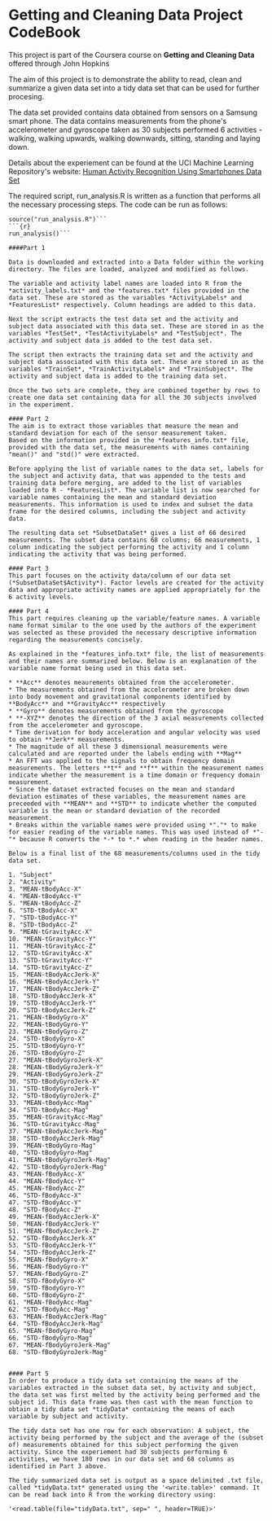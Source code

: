 Getting and Cleaning Data Project CodeBook
========================================================

This project is part of the Coursera course on **Getting and Cleaning Data** offered through John Hopkins

The aim of this project is to demonstrate the ability to read, clean and summarize a given data set into a tidy data set that can be used for further procesing.

The data set provided contains data obtained from sensors on a Samsung smart phone. The data contains measurements from the phone's accelerometer and gyroscope taken as 30 subjects performed 6 activities - walking, walking upwards, walking downwards, sitting, standing and laying down.

Details about the experiement can be found at the UCI Machine Learning Repository's website: [
Human Activity Recognition Using Smartphones Data Set](http://archive.ics.uci.edu/ml/datasets/Human+Activity+Recognition+Using+Smartphones)

The required script, run_analysis.R is written as a function that performs all the necessary processing steps. The code can be run as follows:

```{r}
source("run_analysis.R")```
```{r}
run_analysis()```

####Part 1 

Data is downloaded and extracted into a Data folder within the working directory. The files are loaded, analyzed and modified as follows.

The variable and activity label names are loaded into R from the *activity_labels.txt* and the *features.txt* files provided in the data set. These are stored as the variables *ActivityLabels* and *FeaturesList* respectively. Column headings are added to this data.

Next the script extracts the test data set and the activity and subject data associated with this data set. These are stored in as the variables *TestSet*, *TestActivityLabels* and *TestSubject*. The activity and subject data is added to the test data set.

The script then extracts the training data set and the activity and subject data associated with this data set. These are stored in as the variables *TrainSet*, *TrainActivityLabels* and *TrainSubject*. The activity and subject data is added to the training data set.

Once the two sets are complete, they are combined together by rows to create one data set containing data for all the 30 subjects involved in the experiment.

#### Part 2
The aim is to extract those variables that measure the mean and standard deviation for each of the sensor measurement taken.
Based on the information provided in the *features_info.txt* file, provided with the data set, the measurements with names containing "mean()" and "std()" were extracted.

Before applying the list of variable names to the data set, labels for the subject and activity data, that was appended to the tests and training data before merging, are added to the list of variables loaded into R - *FeaturesList*. The variable list is now searched for variable names containing the mean and standard deviation measurements. This information is used to index and subset the data frame for the desired columns, including the subject and activity data. 

The resulting data set *SubsetDataSet* gives a list of 66 desired measurements. The subset data contains 68 columns; 66 measurements, 1 column indicating the subject performing the activity and 1 column indicating the activity that was being performed.

#### Part 3
This part focuses on the activity data/column of our data set (*SubsetDataSet$Activity*). Factor levels are created for the activity data and appropriate activity names are applied appropriately for the 6 activity levels.

#### Part 4
This part requires cleaning up the variable/feature names. A variable name format similar to the one used by the authors of the experiment was selected as these provided the necessary descriptive information regarding the measurements concisely.

As explained in the *features_info.txt* file, the list of measurements and their names are summarized below. Below is an explanation of the variable name format being used in this data set.

* **Acc** denotes meaurements obtained from the accelerometer.
* The measurements obtained from the accelerometer are broken down into body movement and gravitational components identified by **BodyAcc** and **GravityAcc** respectively
* **Gyro** denotes measurements obtained from the gyroscope
* **-XYZ** denotes the direction of the 3 axial measurements collected from the accelerometer and gyroscope.
* Time derivation for body acceleration and angular velocity was used to obtain **Jerk** measurements.
* The magnitude of all these 3 dimensional measurements were calculated and are reported under the labels ending with **Mag**
* An FFT was applied to the signals to obtain frequency domain measurements. The letters **t** and **f** within the measurement names indicate whether the measurement is a time domain or frequency domain measurement.
* Since the dataset extracted focuses on the mean and standard deviation estimates of these variables, the measurement names are preceeded with **MEAN** and **STD** to indicate whether the computed variable is the mean or standard deviation of the recorded measurement.
* Breaks within the variable names were provided using *"."* to make for easier reading of the variable names. This was used instead of *"-"* because R converts the *-* to *.* when reading in the header names.

Below is a final list of the 68 measurements/columns used in the tidy data set.

1. "Subject"                
2. "Activity"              
3. "MEAN-tBodyAcc-X"        
4. "MEAN-tBodyAcc-Y"       
5. "MEAN-tBodyAcc-Z"        
6. "STD-tBodyAcc-X"        
7. "STD-tBodyAcc-Y"         
8. "STD-tBodyAcc-Z"        
9. "MEAN-tGravityAcc-X"     
10. "MEAN-tGravityAcc-Y"    
11. "MEAN-tGravityAcc-Z"     
12. "STD-tGravityAcc-X"     
13. "STD-tGravityAcc-Y"      
14. "STD-tGravityAcc-Z"     
15. "MEAN-tBodyAccJerk-X"    
16. "MEAN-tBodyAccJerk-Y"   
17. "MEAN-tBodyAccJerk-Z"    
18. "STD-tBodyAccJerk-X"    
19. "STD-tBodyAccJerk-Y"   
20. "STD-tBodyAccJerk-Z"    
21. "MEAN-tBodyGyro-X"       
22. "MEAN-tBodyGyro-Y"      
23. "MEAN-tBodyGyro-Z"       
24. "STD-tBodyGyro-X"       
25. "STD-tBodyGyro-Y"        
26. "STD-tBodyGyro-Z"       
27. "MEAN-tBodyGyroJerk-X"   
28. "MEAN-tBodyGyroJerk-Y"  
29. "MEAN-tBodyGyroJerk-Z"   
30. "STD-tBodyGyroJerk-X"   
31. "STD-tBodyGyroJerk-Y"    
32. "STD-tBodyGyroJerk-Z"   
33. "MEAN-tBodyAcc-Mag"      
34. "STD-tBodyAcc-Mag"      
35. "MEAN-tGravityAcc-Mag"   
36. "STD-tGravityAcc-Mag"   
37. "MEAN-tBodyAccJerk-Mag"  
38. "STD-tBodyAccJerk-Mag"  
39. "MEAN-tBodyGyro-Mag"     
40. "STD-tBodyGyro-Mag"     
41. "MEAN-tBodyGyroJerk-Mag" 
42. "STD-tBodyGyroJerk-Mag" 
43. "MEAN-fBodyAcc-X"        
44. "MEAN-fBodyAcc-Y"       
45. "MEAN-fBodyAcc-Z"        
46. "STD-fBodyAcc-X"        
47. "STD-fBodyAcc-Y"         
48. "STD-fBodyAcc-Z"        
49. "MEAN-fBodyAccJerk-X"    
50. "MEAN-fBodyAccJerk-Y"   
51. "MEAN-fBodyAccJerk-Z"    
52. "STD-fBodyAccJerk-X"    
53. "STD-fBodyAccJerk-Y"     
54. "STD-fBodyAccJerk-Z"    
55. "MEAN-fBodyGyro-X"       
56. "MEAN-fBodyGyro-Y"      
57. "MEAN-fBodyGyro-Z"       
58. "STD-fBodyGyro-X"       
59. "STD-fBodyGyro-Y"        
60. "STD-fBodyGyro-Z"       
61. "MEAN-fBodyAcc-Mag"      
62. "STD-fBodyAcc-Mag"      
63. "MEAN-fBodyAccJerk-Mag"  
64. "STD-fBodyAccJerk-Mag"  
65. "MEAN-fBodyGyro-Mag"     
66. "STD-fBodyGyro-Mag"     
67. "MEAN-fBodyGyroJerk-Mag" 
68. "STD-fBodyGyroJerk-Mag"


#### Part 5
In order to produce a tidy data set containing the means of the variables extracted in the subset data set, by activity and subject, the data set was first melted by the activity being performed and the subject id. This data frame was then cast with the mean function to obtain a tidy data set *tidyData* containing the means of each variable by subject and activity.

The tidy data set has one row for each observation: A subject, the activity being performed by the subject and the average of the (subset of) measurements obtained for this subject performing the given activity. Since the experiement had 30 subjects performing 6 activities, we have 180 rows in our data set and 68 columns as identified in Part 3 above.

The tidy summarized data set is output as a space delimited .txt file, called *tidyData.txt* generated using the '<write.table>' command. It can be read back into R from the working directory using:

'<read.table(file="tidyData.txt", sep=" ", header=TRUE)>'
